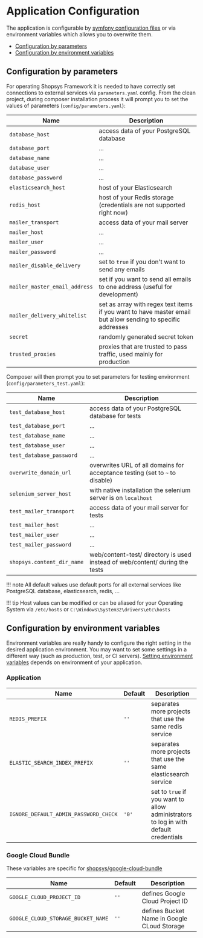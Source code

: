 # Application Configuration

The application is configurable by [symfony configuration files](https://symfony.com/doc/4.4/configuration.html#configuration-parameters) or via environment variables which allows you to overwrite them.

- [Configuration by parameters](#configuration-by-parameters)
- [Configuration by environment variables](#configuration-by-environment-variables)

## Configuration by parameters

For operating Shopsys Framework it is needed to have correctly set connections to external services via `parameters.yaml` config.
From the clean project, during composer installation process it will prompt you to set the values of parameters (`config/parameters.yaml`):

| Name                                     | Description                                                                                                  |
| ---------------------------------------- | ------------------------------------------------------------------------------------------------------------ |
| `database_host`                          | access data of your PostgreSQL database                                                                      |
| `database_port`                          | ...                                                                                                          |
| `database_name`                          | ...                                                                                                          |
| `database_user`                          | ...                                                                                                          |
| `database_password`                      | ...                                                                                                          |
| `elasticsearch_host`                     | host of your Elasticsearch                                                                                   |
| `redis_host`                             | host of your Redis storage (credentials are not supported right now)                                         |
| `mailer_transport`                       | access data of your mail server                                                                              |
| `mailer_host`                            | ...                                                                                                          |
| `mailer_user`                            | ...                                                                                                          |
| `mailer_password`                        | ...                                                                                                          |
| `mailer_disable_delivery`                | set to `true` if you don't want to send any emails                                                          |
| `mailer_master_email_address`            | set if you want to send all emails to one address (useful for development)                                  |
| `mailer_delivery_whitelist`              | set as array with regex text items if you want to have master email but allow sending to specific addresses |
| `secret`                                 | randomly generated secret token                                                                              |
| `trusted_proxies`                        | proxies that are trusted to pass traffic, used mainly for production                                         |

Composer will then prompt you to set parameters for testing environment (`config/parameters_test.yaml`):

| Name                               | Description                                                                   |
| ---------------------------------- | ----------------------------------------------------------------------------- |
| `test_database_host`               | access data of your PostgreSQL database for tests                             |
| `test_database_port`               | ...                                                                           |
| `test_database_name`               | ...                                                                           |
| `test_database_user`               | ...                                                                           |
| `test_database_password`           | ...                                                                           |
| `overwrite_domain_url`             | overwrites URL of all domains for acceptance testing (set to `~` to disable)  |
| `selenium_server_host`             | with native installation the selenium server is on `localhost`                |
| `test_mailer_transport`            | access data of your mail server for tests                                     |
| `test_mailer_host`                 | ...                                                                           |
| `test_mailer_user`                 | ...                                                                           |
| `test_mailer_password`             | ...                                                                           |
| `shopsys.content_dir_name`         | web/content-test/ directory is used instead of web/content/ during the tests  |


!!! note
    All default values use default ports for all external services like PostgreSQL database, elasticsearch, redis, ...

!!! tip
    Host values can be modified or can be aliased for your Operating System via `/etc/hosts` or `C:\Windows\System32\drivers\etc\hosts`

## Configuration by environment variables

Environment variables are really handy to configure the right setting in the desired application environment.
You may want to set some settings in a different way (such as production, test, or CI servers).
[Setting environment variables](/introduction/setting-environment-variables) depends on environment of your application.

### Application

| Name                                   | Default | Description                                                                          |
| -------------------------------------- | ------- | ------------------------------------------------------------------------------------ |
| `REDIS_PREFIX`                         | `''`    | separates more projects that use the same redis service                              |
| `ELASTIC_SEARCH_INDEX_PREFIX`          | `''`    | separates more projects that use the same elasticsearch service                      |
| `IGNORE_DEFAULT_ADMIN_PASSWORD_CHECK`  | `'0'`   | set to `true` if you want to allow administrators to log in with default credentials |

### Google Cloud Bundle

These variables are specific for [shopsys/google-cloud-bundle](https://github.com/shopsys/google-cloud-bundle)

| Name                                    | Default | Description                                              |
| --------------------------------------- | ------- | -------------------------------------------------------- |
| `GOOGLE_CLOUD_PROJECT_ID`               | `''`    | defines Google Cloud Project ID                          |
| `GOOGLE_CLOUD_STORAGE_BUCKET_NAME`      | `''`    | defines Bucket Name in Google CLoud Storage              |
